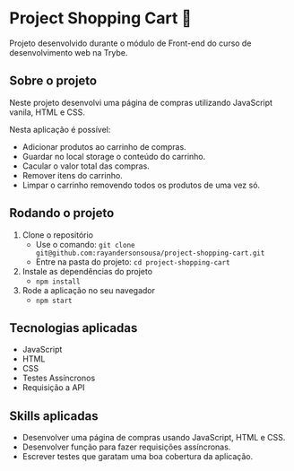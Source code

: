 # Project Shopping Cart :shopping_cart:

Projeto desenvolvido durante o módulo de Front-end do curso de desenvolvimento web na Trybe.

## Sobre o projeto

Neste projeto desenvolvi uma página de compras utilizando JavaScript vanila, HTML e CSS.

Nesta aplicação é possível:
   - Adicionar produtos ao carrinho de compras.
   - Guardar no local storage o conteúdo do carrinho.
   - Cacular o valor total das compras.
   - Remover itens do carrinho.
   - Limpar o carrinho removendo todos os produtos de uma vez só.

## Rodando o projeto

1. Clone o repositório
   - Use o comando: `git clone git@github.com:rayandersonsousa/project-shopping-cart.git`
   - Entre na pasta do projeto: `cd project-shopping-cart`
2. Instale as dependências do projeto
   - `npm install`
3. Rode a aplicação no seu navegador
   - `npm start`

## Tecnologias aplicadas

- JavaScript
- HTML
- CSS
- Testes Assíncronos
- Requisição a API

## Skills aplicadas

- Desenvolver uma página de compras usando JavaScript, HTML e CSS.
- Desenvolver função para fazer requisições assíncronas.
- Escrever testes que garatam uma boa cobertura da aplicação.
